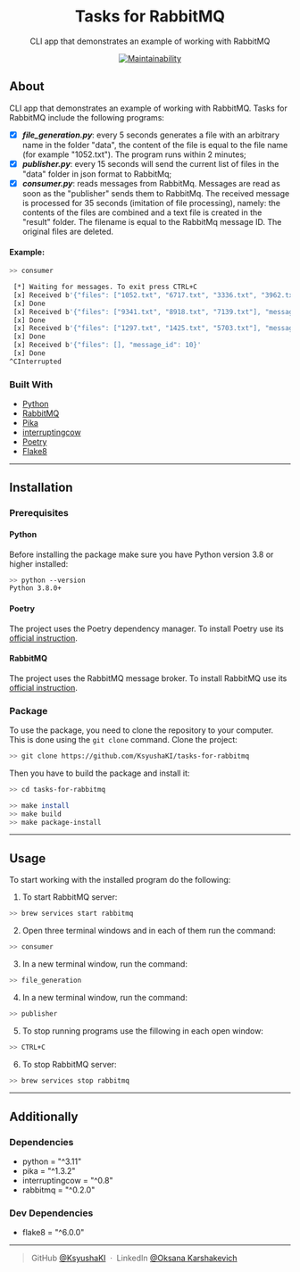 <div align="center">

<h1>Tasks for RabbitMQ</h1>

<p>CLI app that demonstrates an example of working with RabbitMQ</p>

[![Maintainability](https://api.codeclimate.com/v1/badges/0722f14501e6bcb34598/maintainability)](https://codeclimate.com/github/KsyushaKI/tasks-for-rabbitmq/maintainability)

</div>

## About

CLI app that demonstrates an example of working with RabbitMQ. Tasks for RabbitMQ include the following programs:

* [X] **_file_generation.py_**: every 5 seconds generates a file with an arbitrary name in the folder "data", the content of the file is equal to the file name (for example "1052.txt"). The program runs within 2 minutes;
* [X] **_publisher.py_**: every 15 seconds will send the current list of files in the "data" folder in json format to RabbitMq;
* [X] **_consumer.py_**: reads messages from RabbitMq. Messages are read as soon as the "publisher" sends them to RabbitMq. The received message is processed for 35 seconds (imitation of file processing), namely: the contents of the files are combined and a text file is created in the "result" folder. The filename is equal to the RabbitMq message ID. The original files are deleted.

#### Example:

```bash
>> consumer

 [*] Waiting for messages. To exit press CTRL+C
 [x] Received b'{"files": ["1052.txt", "6717.txt", "3336.txt", "3962.txt", "3248.txt", "4292.txt"], "message_id": 1}'
 [x] Done
 [x] Received b'{"files": ["9341.txt", "8918.txt", "7139.txt"], "message_id": 4}'
 [x] Done
 [x] Received b'{"files": ["1297.txt", "1425.txt", "5703.txt"], "message_id": 7}'
 [x] Done
 [x] Received b'{"files": [], "message_id": 10}'
 [x] Done
^CInterrupted
```

### Built With

* [Python](https://www.python.org/)
* [RabbitMQ](https://www.rabbitmq.com/)
* [Pika](https://pika.readthedocs.io/en/stable/)
* [interruptingcow](https://pypi.org/project/interruptingcow/)
* [Poetry](https://python-poetry.org/)
* [Flake8](https://flake8.pycqa.org/en/latest/)

---

## Installation

### Prerequisites

#### Python

Before installing the package make sure you have Python version 3.8 or higher installed:

```bash
>> python --version
Python 3.8.0+
```

#### Poetry

The project uses the Poetry dependency manager. To install Poetry use its [official instruction](https://python-poetry.org/docs/#installation).

#### RabbitMQ

The project uses the RabbitMQ message broker. To install RabbitMQ use its [official instruction](https://www.rabbitmq.com/download.html).

### Package

To use the package, you need to clone the repository to your computer. This is done using the ```git clone``` command. Clone the project:

```bash
>> git clone https://github.com/KsyushaKI/tasks-for-rabbitmq
```

Then you have to build the package and install it:

```bash
>> cd tasks-for-rabbitmq
```

```bash
>> make install
>> make build
>> make package-install
```
---

## Usage

To start working with the installed program do the following:

1. To start RabbitMQ server:
```bash
>> brew services start rabbitmq
```
2. Open three terminal windows and in each of them run the command: 
```bash
>> consumer
```
3. In a new terminal window, run the command:
```bash
>> file_generation
```
4. In a new terminal window, run the command:
```bash
>> publisher
```
5. To stop running programs use the fillowing in each open window:
```bash
>> CTRL+C
```
6. To stop RabbitMQ server:
```bash
>> brew services stop rabbitmq
```

---

## Additionally

### Dependencies

* python = "^3.11"
* pika = "^1.3.2"
* interruptingcow = "^0.8"
* rabbitmq = "^0.2.0"

### Dev Dependencies

* flake8 = "^6.0.0"

---

> GitHub [@KsyushaKI](https://github.com/KsyushaKI) &nbsp;&middot;&nbsp;
> LinkedIn [@Oksana Karshakevich](https://www.linkedin.com/in/oksana-karshakevich/)
